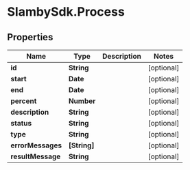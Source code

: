 # SlambySdk.Process

## Properties
Name | Type | Description | Notes
------------ | ------------- | ------------- | -------------
**id** | **String** |  | [optional] 
**start** | **Date** |  | [optional] 
**end** | **Date** |  | [optional] 
**percent** | **Number** |  | [optional] 
**description** | **String** |  | [optional] 
**status** | **String** |  | [optional] 
**type** | **String** |  | [optional] 
**errorMessages** | **[String]** |  | [optional] 
**resultMessage** | **String** |  | [optional] 




